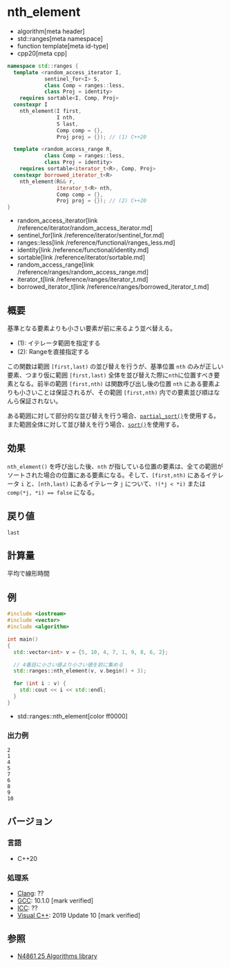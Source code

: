 # nth_element
* algorithm[meta header]
* std::ranges[meta namespace]
* function template[meta id-type]
* cpp20[meta cpp]

```cpp
namespace std::ranges {
  template <random_access_iterator I,
            sentinel_for<I> S,
            class Comp = ranges::less,
            class Proj = identity>
    requires sortable<I, Comp, Proj>
  constexpr I
    nth_element(I first,
                I nth,
                S last,
                Comp comp = {},
                Proj proj = {}); // (1) C++20

  template <random_access_range R,
            class Comp = ranges::less,
            class Proj = identity>
    requires sortable<iterator_t<R>, Comp, Proj>
  constexpr borrowed_iterator_t<R>
    nth_element(R&& r,
                iterator_t<R> nth,
                Comp comp = {},
                Proj proj = {}); // (2) C++20
}
```
* random_access_iterator[link /reference/iterator/random_access_iterator.md]
* sentinel_for[link /reference/iterator/sentinel_for.md]
* ranges::less[link /reference/functional/ranges_less.md]
* identity[link /reference/functional/identity.md]
* sortable[link /reference/iterator/sortable.md]
* random_access_range[link /reference/ranges/random_access_range.md]
* iterator_t[link /reference/ranges/iterator_t.md]
* borrowed_iterator_t[link /reference/ranges/borrowed_iterator_t.md]


## 概要
基準となる要素よりも小さい要素が前に来るよう並べ替える。

- (1): イテレータ範囲を指定する
- (2): Rangeを直接指定する

この関数は範囲 `[first,last)` の並び替えを行うが、基準位置 `nth` のみが正しい要素、つまり仮に範囲 `[first,last)` 全体を並び替えた際に`nth`に位置すべき要素となる。前半の範囲 `[first,nth)` は関数呼び出し後の位置 `nth` にある要素よりも小さいことは保証されるが、その範囲 `[first,nth)` 内での要素並び順はなんら保証されない。

ある範囲に対して部分的な並び替えを行う場合、[`partial_sort()`](partial_sort.md)を使用する。また範囲全体に対して並び替えを行う場合、[`sort()`](sort.md)を使用する。

## 効果
`nth_element()` を呼び出した後、`nth` が指している位置の要素は、全ての範囲がソートされた場合の位置にある要素になる。そして、`[first,nth)` にあるイテレータ `i` と、`[nth,last)` にあるイテレータ `j` について、`!(*j < *i)` または `comp(*j, *i) == false` になる。


## 戻り値
`last`


## 計算量
平均で線形時間

## 例
```cpp example
#include <iostream>
#include <vector>
#include <algorithm>

int main()
{
  std::vector<int> v = {5, 10, 4, 7, 1, 9, 8, 6, 2};

  // 4番目に小さい値より小さい値を前に集める
  std::ranges::nth_element(v, v.begin() + 3);

  for (int i : v) {
    std::cout << i << std::endl;
  }
}
```
* std::ranges::nth_element[color ff0000]

### 出力例
```
2
1
4
5
7
6
8
9
10
```

## バージョン
### 言語
- C++20

### 処理系
- [Clang](/implementation.md#clang): ??
- [GCC](/implementation.md#gcc): 10.1.0 [mark verified]
- [ICC](/implementation.md#icc): ??
- [Visual C++](/implementation.md#visual_cpp): 2019 Update 10 [mark verified]

## 参照
- [N4861 25 Algorithms library](https://timsong-cpp.github.io/cppwp/n4861/algorithms)
